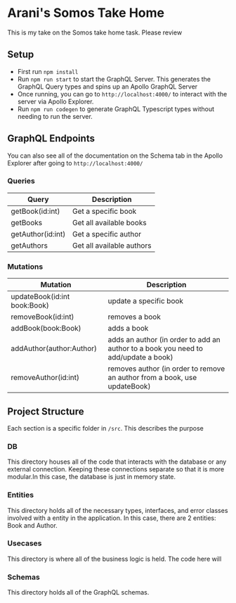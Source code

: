 # Arani's Somos Take Home

This is my take on the Somos take home task. Please review

## Setup

- First run `npm install`
- Run `npm run start` to start the GraphQL Server. This generates the GraphQL Query types and spins up an Apollo GraphQL Server
- Once running, you can go to `http://localhost:4000/` to interact with the server via Apollo Explorer.
- Run `npm run codegen` to generate GraphQL Typescript types without needing to run the server.

## GraphQL Endpoints

You can also see all of the documentation on the Schema tab in the Apollo Explorer after going to `http://localhost:4000/`

### Queries

| Query             | Description               |
| ----------------- | ------------------------- |
| getBook(id:int)   | Get a specific book       |
| getBooks          | Get all available books   |
| getAuthor(id:int) | Get a specific author     |
| getAuthors        | Get all available authors |

### Mutations

| Mutation                     | Description                                                                        |
| ---------------------------- | ---------------------------------------------------------------------------------- |
| updateBook(id:int book:Book) | update a specific book                                                             |
| removeBook(id:int)           | removes a book                                                                     |
| addBook(book:Book)           | adds a book                                                                        |
| addAuthor(author:Author)     | adds an author (in order to add an author to a book you need to add/update a book) |
| removeAuthor(id:int)         | removes author (in order to remove an author from a book, use updateBook)          |

## Project Structure

Each section is a specific folder in `/src`. This describes the purpose

### DB

This directory houses all of the code that interacts with the database or any external connection. Keeping these connections separate so that it is more modular.In this case, the database is just in memory state.

### Entities

This directory holds all of the necessary types, interfaces, and error classes involved with a entity in the application. In this case, there are 2 entities: Book and Author.

### Usecases

This directory is where all of the business logic is held. The code here will

### Schemas

This directory holds all of the GraphQL schemas.
